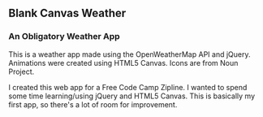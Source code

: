 ## Blank Canvas Weather
### An Obligatory Weather App

This is a weather app made using the OpenWeatherMap API and jQuery. Animations were created using HTML5 Canvas. Icons are from Noun Project.

I created this web app for a Free Code Camp Zipline. I wanted to spend some time learning/using jQuery and HTML5 Canvas. This is basically my first app, so there's a lot of room for improvement.
